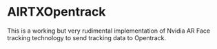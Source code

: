 # AIRTXOpentrack
This is a working but very rudimental implementation of Nvidia AR Face tracking technology to send tracking data to Opentrack.
